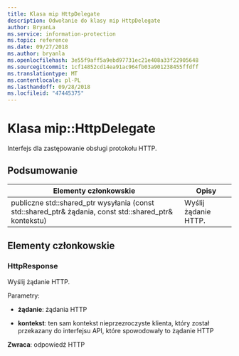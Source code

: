 ```yaml
---
title: Klasa mip HttpDelegate
description: Odwołanie do klasy mip HttpDelegate
author: BryanLa
ms.service: information-protection
ms.topic: reference
ms.date: 09/27/2018
ms.author: bryanla
ms.openlocfilehash: 3e55f9aff5a9ebd97731ec21e408a33f22905648
ms.sourcegitcommit: 1cf14852cd14ea91ac964fb03a901238455ffdff
ms.translationtype: MT
ms.contentlocale: pl-PL
ms.lasthandoff: 09/28/2018
ms.locfileid: "47445375"
---
```

# <a name="class-miphttpdelegate"></a>Klasa mip::HttpDelegate 
Interfejs dla zastępowanie obsługi protokołu HTTP.
  
## <a name="summary"></a>Podsumowanie
 Elementy członkowskie                        | Opisy                                
--------------------------------|---------------------------------------------
publiczne std::shared_ptr<HttpResponse> wysyłania (const std::shared_ptr<HttpRequest>& żądania, const std::shared_ptr<void>& kontekstu)  |  Wyślij żądanie HTTP.
  
## <a name="members"></a>Elementy członkowskie
  
### <a name="httpresponse"></a>HttpResponse
Wyślij żądanie HTTP.

Parametry:  
* **żądanie**: żądania HTTP 


* **kontekst**: ten sam kontekst nieprzezroczyste klienta, który został przekazany do interfejsu API, które spowodowały to żądanie HTTP



  
**Zwraca**: odpowiedź HTTP